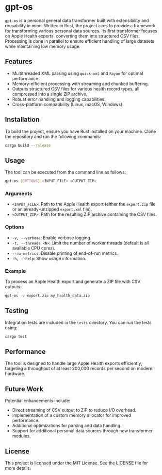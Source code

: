 # gpt-os

`gpt-os` is a personal general data transformer built with extensibility and reusability in mind. Written in Rust, the project aims to provide a framework for transforming various personal data sources. Its first transformer focuses on Apple Health exports, converting them into structured CSV files. Processing is done in parallel to ensure efficient handling of large datasets while maintaining low memory usage.

## Features

- Multithreaded XML parsing using `quick-xml` and `Rayon` for optimal performance.
- Memory-efficient processing with streaming and chunked buffering.
- Outputs structured CSV files for various health record types, all compressed into a single ZIP archive.
- Robust error handling and logging capabilities.
- Cross-platform compatibility (Linux, macOS, Windows).

## Installation

To build the project, ensure you have Rust installed on your machine. Clone the repository and run the following commands:

```bash
cargo build --release
```

## Usage

The tool can be executed from the command line as follows:

```bash
gpt-os [OPTIONS] <INPUT_FILE> <OUTPUT_ZIP>
```

### Arguments

- `<INPUT_FILE>`: Path to the Apple Health export (either the `export.zip` file or an already-unzipped `export.xml` file).
- `<OUTPUT_ZIP>`: Path for the resulting ZIP archive containing the CSV files.

### Options

- `-v, --verbose`: Enable verbose logging.
- `-t, --threads <N>`: Limit the number of worker threads (default is all available CPU cores).
- `--no-metrics`: Disable printing of end-of-run metrics.
- `-h, --help`: Show usage information.

### Example

To process an Apple Health export and generate a ZIP file with CSV outputs:

```bash
gpt-os -v export.zip my_health_data.zip
```

## Testing

Integration tests are included in the `tests` directory. You can run the tests using:

```bash
cargo test
```

## Performance

The tool is designed to handle large Apple Health exports efficiently, targeting a throughput of at least 200,000 records per second on modern hardware.

## Future Work

Potential enhancements include:

- Direct streaming of CSV output to ZIP to reduce I/O overhead.
- Implementation of a custom memory allocator for improved performance.
- Additional optimizations for parsing and data handling.
- Support for additional personal data sources through new transformer modules.

## License

This project is licensed under the MIT License. See the [LICENSE](LICENSE) file for more details.
